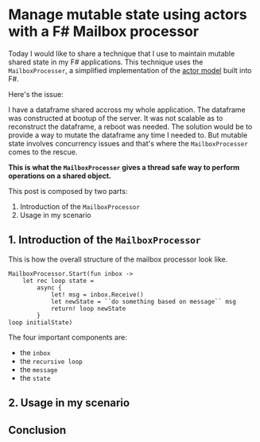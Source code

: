 # Manage mutable state using actors with a F# Mailbox processor

Today I would like to share a technique that I use to maintain mutable shared state in my F# applications.
This technique uses the `MailboxProcesser`, a simplified implementation of the [actor model](https://www.youtube.com/watch?v=7erJ1DV_Tlo) built into F#.

Here's the issue:

I have a dataframe shared accross my whole application.
The dataframe was constructed at bootup of the server.
It was not scalable as to reconstruct the dataframe, a reboot was needed.
The solution would be to provide a way to mutate the dataframe any time I needed to.
But mutable state involves concurrency issues and that's where the `MailboxProcesser` comes to the rescue.

__This is what the `MailboxProcesser` gives a thread safe way to perform operations on a shared object.__

This post is composed by two parts:
 1. Introduction of the `MailboxProcessor`
 2. Usage in my scenario

## 1. Introduction of the `MailboxProcessor`

This is how the overall structure of the mailbox processor look like.

```
MailboxProcessor.Start(fun inbox ->
    let rec loop state =
        async {
            let! msg = inbox.Receive()
            let newState = ``do something based on message`` msg
            return! loop newState
        }
loop initialState)
```

The four important components are:
 - the `inbox`
 - the `recursive loop`
 - the `message` 
 - the `state` 

## 2. Usage in my scenario

## Conclusion

